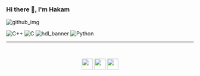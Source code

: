 ### Hi there 👋, I'm Hakam
![github_img](https://user-images.githubusercontent.com/83780720/186789081-4020f909-54db-4241-974b-fd07667f9a53.png)


![C++](https://img.shields.io/badge/c++-%2300599C.svg?style=for-the-badge&logo=c%2B%2B&logoColor=white)
![C](https://img.shields.io/badge/c-%2300599C.svg?style=for-the-badge&logo=c&logoColor=white)
![hdl_banner](https://img.shields.io/badge/Verilog-%2300599C.svg?style=for-the-badge&logo=%2B%2B&logoColor=white)
![Python](https://img.shields.io/badge/python-3670A0?style=for-the-badge&logo=python&logoColor=ffdd54)



<hr />


<br/>


<p align="center">  <a href="mailto: atassih@mcmaster.ca" target="blank"><img src="https://img.icons8.com/fluency/344/email-open.png" height="30" /></a>
  <a href="https://hakamatassi.com" target="blank"><img src="https://img.icons8.com/external-nawicon-outline-color-nawicon/344/external-portfolio-seo-and-marketing-nawicon-outline-color-nawicon.png" height="30" /></a>  
 <a href="https://www.linkedin.com/in/atassih/" target="blank"><img src="https://img.icons8.com/color/344/linkedin-2--v1.png" height="30" /></a></p>


